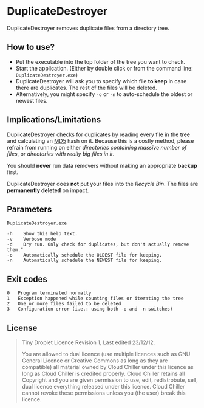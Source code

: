 DuplicateDestroyer
==================

DuplicateDestroyer removes duplicate files from a directory tree.

How to use?
-----------
* Put the executable into the top folder of the tree you want to check.
* Start the application. (Either by double click or from the command line: `DuplicateDestroyer.exe`)
* DuplicateDestroyer will ask you to specify which file **to keep** in case there are duplicates. The rest of the files will be deleted.
* Alternatively, you might specify `-o` or `-n` to auto-schedule the oldest or newest files.

Implications/Limitations
------------------------
DuplicateDestroyer checks for duplicates by reading every file in the tree and calculating an [MD5](http://en.wikipedia.org/wiki/MD5) hash on it.
Because this is a costly method, please refrain from running on either _directories containing massive number of files_, or _directories with really big files in it_.

You should **never** run data removers without making an appropriate **backup** first.

DuplicateDestroyer does **not** put your files into the _Recycle Bin_. The files are **permanently deleted** on impact.

Parameters
----------
    DuplicateDestroyer.exe
    
    -h    Show this help text.
    -v    Verbose mode
    -d    Dry run. Only check for duplicates, but don't actually remove them."
    -o    Automatically schedule the OLDEST file for keeping.
    -n    Automatically schedule the NEWEST file for keeping.

Exit codes
----------
    0   Program terminated normally
    1   Exception happened while counting files or iterating the tree
    2   One or more files failed to be deleted
    3   Configuration error (i.e.: using both -o and -n switches)

License
-------
> Tiny Droplet Licence
> Revision 1, Last edited 23/12/12.
> 
> You are allowed to dual licence (use multiple licences such as GNU General Licence or Creative Commons as long as they are compatible) all material owned by Cloud Chiller under this licence as long as Cloud Chiller is credited properly.
> Cloud Chiller retains all Copyright and you are given permission to use, edit, redistrobute, sell, dual licence everything released under this licence. Cloud Chiller cannot revoke these permissions unless you (the user) break this licence.
